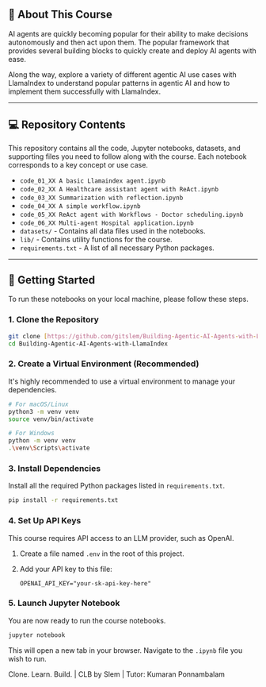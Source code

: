 
## 📖 About This Course

AI agents are quickly becoming popular for their ability to make decisions autonomously and then act upon them.  The popular framework that provides several building blocks to quickly create and deploy AI agents with ease.

Along the way, explore a variety of different agentic AI use cases with LlamaIndex to understand popular patterns in agentic AI and how to implement them successfully with LlamaIndex.

---

## 💻 Repository Contents

This repository contains all the code, Jupyter notebooks, datasets, and supporting files you need to follow along with the course. Each notebook corresponds to a key concept or use case.

* `code_01_XX A basic Llamaindex agent.ipynb`
* `code_02_XX A Healthcare assistant agent with ReAct.ipynb`
* `code_03_XX Summarization with reflection.ipynb`
* `code_04_XX A simple workflow.ipynb`
* `code_05_XX ReAct agent with Workflows - Doctor scheduling.ipynb`
* `code_06_XX Multi-agent Hospital application.ipynb`
* `datasets/` - Contains all data files used in the notebooks.
* `lib/` - Contains utility functions for the course.
* `requirements.txt` - A list of all necessary Python packages.

---

## 🚀 Getting Started

To run these notebooks on your local machine, please follow these steps.

### 1. Clone the Repository
```bash
git clone [https://github.com/gitslem/Building-Agentic-AI-Agents-with-LlamaIndex.git](https://github.com/gitslem/Building-Agentic-AI-Agents-with-LlamaIndex.git)
cd Building-Agentic-AI-Agents-with-LlamaIndex
````

### 2\. Create a Virtual Environment (Recommended)

It's highly recommended to use a virtual environment to manage your dependencies.

```bash
# For macOS/Linux
python3 -m venv venv
source venv/bin/activate

# For Windows
python -m venv venv
.\venv\Scripts\activate
```

### 3\. Install Dependencies

Install all the required Python packages listed in `requirements.txt`.

```bash
pip install -r requirements.txt
```

### 4\. Set Up API Keys

This course requires API access to an LLM provider, such as OpenAI.

1.  Create a file named `.env` in the root of this project.

2.  Add your API key to this file:

    ```
    OPENAI_API_KEY="your-sk-api-key-here"
    ```

### 5\. Launch Jupyter Notebook

You are now ready to run the course notebooks.

```bash
jupyter notebook
```

This will open a new tab in your browser. Navigate to the `.ipynb` file you wish to run.

Clone. Learn. Build. |
CLB by Slem | 
Tutor: Kumaran Ponnambalam

<!-- end list -->

